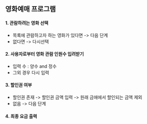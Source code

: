 ## 영화예매 프로그램

#### 1. 관람하려는 영화 선택

-   목록에 관람하고자 하는 영화가 있다면 -> 다음 단계
-   없다면 -> 다시선택

#### 2. 사용자로부터 영화 관람 인원수 입려받기

-   입력 수 : 양수 and 정수
-   그외 경우 다시 입력

#### 3. 할인권 여부

-   할인권 존재 -> 할인권 금액 입력 -> 원래 금애에서 할인되는 금액 제외
-   없음 -> 다음 단계

#### 4. 최종 요금 출력
